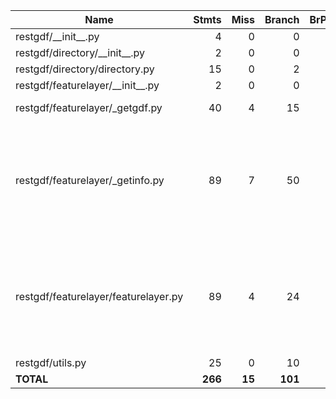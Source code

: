 | Name                                 |    Stmts |     Miss |   Branch |   BrPart |   Cover |   Missing |
|------------------------------------- | -------: | -------: | -------: | -------: | ------: | --------: |
| restgdf/\_\_init\_\_.py              |        4 |        0 |        0 |        0 |    100% |           |
| restgdf/directory/\_\_init\_\_.py    |        2 |        0 |        0 |        0 |    100% |           |
| restgdf/directory/directory.py       |       15 |        0 |        2 |        0 |    100% |           |
| restgdf/featurelayer/\_\_init\_\_.py |        2 |        0 |        0 |        0 |    100% |           |
| restgdf/featurelayer/\_getgdf.py     |       40 |        4 |       15 |        4 |     85% |28, 58, 90, 92 |
| restgdf/featurelayer/\_getinfo.py    |       89 |        7 |       50 |        7 |     87% |49-53, 76, 97, 104, 138->143, 141, 154, 160->162 |
| restgdf/featurelayer/featurelayer.py |       89 |        4 |       24 |        5 |     92% |53, 75, 90, 110->112, 137->146, 139, 150->159 |
| restgdf/utils.py                     |       25 |        0 |       10 |        0 |    100% |           |
|                            **TOTAL** |  **266** |   **15** |  **101** |   **16** | **90%** |           |

